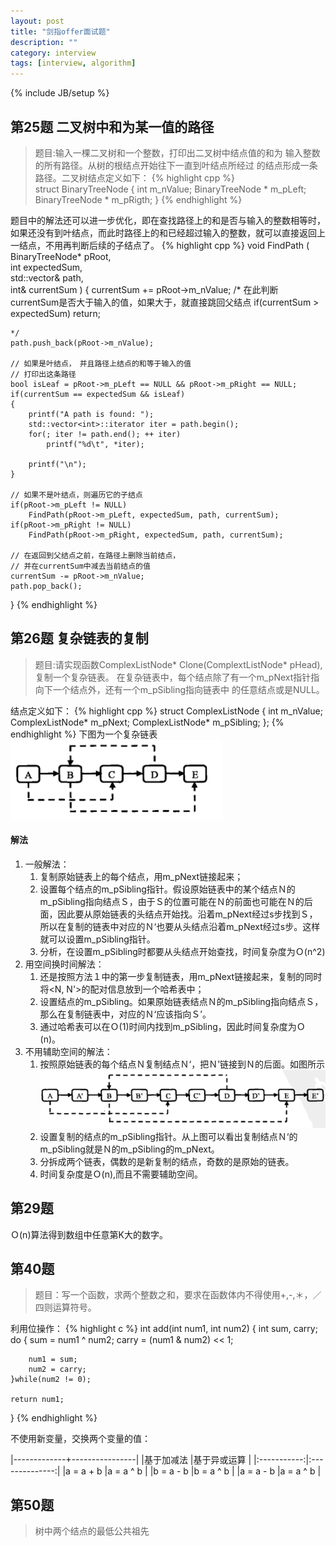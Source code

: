 ```yaml
---
layout: post
title: "剑指offer面试题"
description: ""
category: interview
tags: [interview, algorithm]
---
```

{% include JB/setup %}

## 第25题 二叉树中和为某一值的路径
>题目:输入一棵二叉树和一个整数，打印出二叉树中结点值的和为
输入整数的所有路径。从树的根结点开始往下一直到叶结点所经过
的结点形成一条路径。二叉树结点定义如下：
{% highlight cpp %}    
struct BinaryTreeNode
{
    int               m_nValue;
    BinaryTreeNode *  m_pLeft;
    BinaryTreeNode *  m_pRigth;
}
{% endhighlight %}

题目中的解法还可以进一步优化，即在查找路径上的和是否与输入的整数相等时，如果还没有到叶结点，而此时路径上的和已经超过输入的整数，就可以直接返回上一结点，不用再判断后续的子结点了。
{% highlight cpp %}
void FindPath
(
    BinaryTreeNode*   pRoot,        
    int               expectedSum,  
    std::vector<int>& path,         
    int&              currentSum
)
{
    currentSum += pRoot->m_nValue;
    /*
    在此判断currentSum是否大于输入的值，如果大于，就直接跳回父结点
    if(currentSum > expectedSum)
        return;
    
    */
    path.push_back(pRoot->m_nValue);

    // 如果是叶结点，　并且路径上结点的和等于输入的值
    // 打印出这条路径
    bool isLeaf = pRoot->m_pLeft == NULL && pRoot->m_pRight == NULL;
    if(currentSum == expectedSum && isLeaf)
    {
        printf("A path is found: ");
        std::vector<int>::iterator iter = path.begin();
        for(; iter != path.end(); ++ iter)
            printf("%d\t", *iter);
        
        printf("\n");
    }

    // 如果不是叶结点，则遍历它的子结点
    if(pRoot->m_pLeft != NULL)
        FindPath(pRoot->m_pLeft, expectedSum, path, currentSum);
    if(pRoot->m_pRight != NULL)
        FindPath(pRoot->m_pRight, expectedSum, path, currentSum);

    // 在返回到父结点之前，在路径上删除当前结点，
    // 并在currentSum中减去当前结点的值
    currentSum -= pRoot->m_nValue;
    path.pop_back();
}
{% endhighlight %}

## 第26题 复杂链表的复制
>题目:请实现函数ComplexListNode* Clone(ComplextListNode* pHead),复制一个复杂链表。
在复杂链表中，每个结点除了有一个m_pNext指针指向下一个结点外，还有一个m_pSibling指向链表中
的任意结点或是NULL。

结点定义如下：
{% highlight cpp %}
struct ComplexListNode
{
    int                 m_nValue;
    ComplexListNode*    m_pNext;
    ComplexListNode*    m_pSibling;
};
{% endhighlight %}
下图为一个复杂链表
![复杂链表](/images/sword2offer/26.png "复杂链接")
#### 解法
1. 一般解法：
    1. 复制原始链表上的每个结点，用m_pNext链接起来；
    2. 设置每个结点的m_pSibling指针。假设原始链表中的某个结点Ｎ的m_pSibling指向结点Ｓ，由于Ｓ的位置可能在Ｎ的前面也可能在Ｎ的后面，因此要从原始链表的头结点开始找。沿着m_pNext经过s步找到Ｓ，所以在复制的链表中对应的Ｎ‘也要从头结点沿着m_pNext经过s步。这样就可以设置m_pSibling指针。
    3. 分析，在设置m_pSibling时都要从头结点开始查找，时间复杂度为Ｏ(n^2)
2. 用空间换时间解法：
    1. 还是按照方法１中的第一步复制链表，用m_pNext链接起来，复制的同时将<N, N'>的配对信息放到一个哈希表中；
    2. 设置结点的m_pSibling。如果原始链表结点Ｎ的m_pSibling指向结点Ｓ，那么在复制链表中，对应的Ｎ‘应该指向Ｓ’。
    3. 通过哈希表可以在Ｏ(1)时间内找到m_pSibling，因此时间复杂度为Ｏ(n)。
3. 不用辅助空间的解法：
    1. 按照原始链表的每个结点Ｎ复制结点Ｎ‘，把Ｎ’链接到Ｎ的后面。如图所示![复制链接](/images/sword2offer/26-1.png)
    2. 设置复制的结点的m_pSibling指针。从上图可以看出复制结点Ｎ‘的m_pSibling就是Ｎ的m_pSibling的m_pNext。
    3. 分拆成两个链表，偶数的是新复制的结点，奇数的是原始的链表。
    4. 时间复杂度是Ｏ(n),而且不需要辅助空间。


## 第29题
Ｏ(n)算法得到数组中任意第K大的数字。

## 第40题
>题目：写一个函数，求两个整数之和，要求在函数体内不得使用+,-,＊，／四则运算符号。

利用位操作：
{% highlight c %}
int add(int num1, int num2)
{
    int sum, carry;
    do
    {
        sum = num1 ^ num2;
        carry = (num1 & num2) << 1;
        
        num1 = sum;
        num2 = carry;
    }while(num2 != 0);
    
    return num1;
}
{% endhighlight %}

不使用新变量，交换两个变量的值：

|-------------+----------------|
|基于加减法     |基于异或运算      |
|:-----------:|:--------------:|
|a = a + b    |a = a ^ b       |
|b = a - b    |b = a ^ b       |
|a = a - b    |a = a ^ b       |  

## 第50题
>树中两个结点的最低公共祖先

